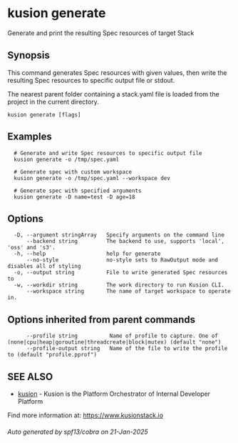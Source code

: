 # kusion generate

Generate and print the resulting Spec resources of target Stack

## Synopsis

This command generates Spec resources with given values, then write the resulting Spec resources to specific output file or stdout.

The nearest parent folder containing a stack.yaml file is loaded from the project in the current directory.

```
kusion generate [flags]
```

## Examples

```
  # Generate and write Spec resources to specific output file
  kusion generate -o /tmp/spec.yaml
  
  # Generate spec with custom workspace
  kusion generate -o /tmp/spec.yaml --workspace dev
  
  # Generate spec with specified arguments
  kusion generate -D name=test -D age=18
```

## Options

```
  -D, --argument stringArray   Specify arguments on the command line
      --backend string         The backend to use, supports 'local', 'oss' and 's3'.
  -h, --help                   help for generate
      --no-style               no-style sets to RawOutput mode and disables all of styling
  -o, --output string          File to write generated Spec resources to
  -w, --workdir string         The work directory to run Kusion CLI.
      --workspace string       The name of target workspace to operate in.
```

## Options inherited from parent commands

```
      --profile string          Name of profile to capture. One of (none|cpu|heap|goroutine|threadcreate|block|mutex) (default "none")
      --profile-output string   Name of the file to write the profile to (default "profile.pprof")
```

## SEE ALSO

* [kusion](index.md)	 - Kusion is the Platform Orchestrator of Internal Developer Platform
		
Find more information at: https://www.kusionstack.io

###### Auto generated by spf13/cobra on 21-Jan-2025
